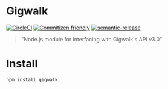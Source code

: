 Gigwalk 
=======

[![CircleCI](https://circleci.com/gh/gigwalk-corp/gigwalk-node.svg?style=svg)](https://circleci.com/gh/gigwalk-corp/gigwalk-node)
[![Commitizen friendly](https://img.shields.io/badge/commitizen-friendly-brightgreen.svg)](http://commitizen.github.io/cz-cli/)
[![semantic-release](https://img.shields.io/badge/%20%20%F0%9F%93%A6%F0%9F%9A%80-semantic--release-e10079.svg)](https://github.com/semantic-release/semantic-release)

> "Node.js module for interfacing with Gigwalk's API v3.0"


# Install

```
npm install gigwalk
```


